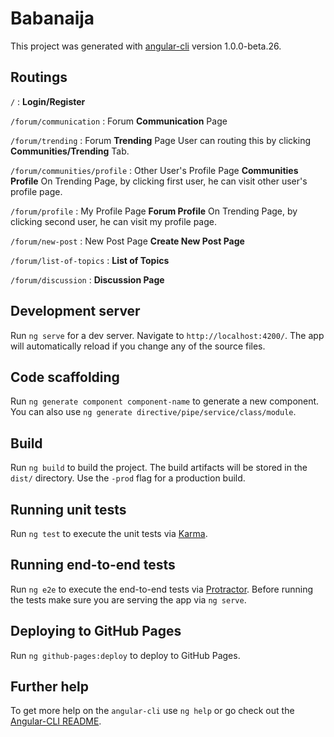 # Babanaija

This project was generated with [angular-cli](https://github.com/angular/angular-cli) version 1.0.0-beta.26.

## Routings

`/` : **Login/Register**

`/forum/communication` : Forum **Communication** Page

`/forum/trending` : Forum **Trending** Page   User can routing this by clicking **Communities/Trending** Tab.
      
`/forum/communities/profile` : Other User's Profile Page **Communities Profile**    On Trending Page, by clicking first user, he can visit other user's profile page.
      
`/forum/profile` : My Profile Page **Forum Profile**   On Trending Page, by clicking second user, he can visit my profile page.
      
`/forum/new-post` : New Post Page **Create New Post Page**

`/forum/list-of-topics` : **List of Topics**

`/forum/discussion` : **Discussion Page**


## Development server
Run `ng serve` for a dev server. Navigate to `http://localhost:4200/`. The app will automatically reload if you change any of the source files.

## Code scaffolding

Run `ng generate component component-name` to generate a new component. You can also use `ng generate directive/pipe/service/class/module`.

## Build

Run `ng build` to build the project. The build artifacts will be stored in the `dist/` directory. Use the `-prod` flag for a production build.

## Running unit tests

Run `ng test` to execute the unit tests via [Karma](https://karma-runner.github.io).

## Running end-to-end tests

Run `ng e2e` to execute the end-to-end tests via [Protractor](http://www.protractortest.org/).
Before running the tests make sure you are serving the app via `ng serve`.

## Deploying to GitHub Pages

Run `ng github-pages:deploy` to deploy to GitHub Pages.

## Further help

To get more help on the `angular-cli` use `ng help` or go check out the [Angular-CLI README](https://github.com/angular/angular-cli/blob/master/README.md).
